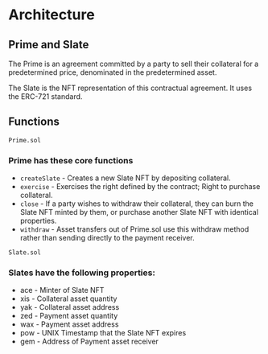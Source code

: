 # Architecture
## Prime and Slate

The Prime is an agreement committed by a party to sell their collateral for a predetermined price, denominated in the predetermined asset. 

The Slate is the NFT representation of this contractual agreement. It uses the ERC-721 standard.

## Functions

`Prime.sol`
### Prime has these core functions
- `createSlate` - Creates a new Slate NFT by depositing collateral.
- `exercise` - Exercises the right defined by the contract; Right to purchase collateral.
- `close` - If a party wishes to withdraw their collateral, they can burn the Slate NFT minted by them, or purchase another Slate NFT with identical properties.
- `withdraw` - Asset transfers out of Prime.sol use this withdraw method rather than sending directly to the payment receiver.

`Slate.sol`
### Slates have the following properties:
- ace - Minter of Slate NFT
- xis - Collateral asset quantity
- yak - Collateral asset address
- zed - Payment asset quantity
- wax - Payment asset address
- pow - UNIX Timestamp that the Slate NFT expires
- gem - Address of Payment asset receiver